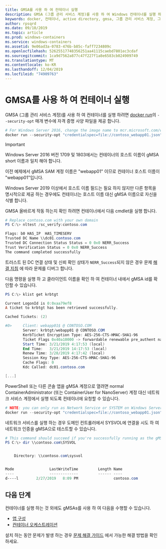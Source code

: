 ```yaml
---
title: GMSA를 사용 하 여 컨테이너 실행
description: GMSA (그룹 관리 서비스 계정)를 사용 하 여 Windows 컨테이너를 실행 하는 방법입니다.
keywords: docker, 컨테이너, active directory, gmsa, 그룹 관리 서비스 계정, 그룹 관리 서비스 계정
author: rpsqrd
ms.date: 09/10/2019
ms.topic: article
ms.prod: windows-containers
ms.service: windows-containers
ms.assetid: 9e06ad3a-0783-476b-b85c-faff7234809c
ms.openlocfilehash: 52625517748356251aa41115caebd7801ec3cdaf
ms.sourcegitcommit: 1ca9d7562a877c47f227f1a8e6583cb024909749
ms.translationtype: MT
ms.contentlocale: ko-KR
ms.lasthandoff: 12/04/2019
ms.locfileid: "74909763"
---
```

# <a name="run-a-container-with-a-gmsa"></a>GMSA를 사용 하 여 컨테이너 실행

GMSA (그룹 관리 서비스 계정)를 사용 하 여 컨테이너를 실행 하려면 [docker run](https://docs.docker.com/engine/reference/run)의 `--security-opt` 매개 변수에 자격 증명 사양 파일을 제공 합니다.

```powershell
# For Windows Server 2016, change the image name to mcr.microsoft.com/windows/servercore:ltsc2016
docker run --security-opt "credentialspec=file://contoso_webapp01.json" --hostname webapp01 -it mcr.microsoft.com/windows/servercore:ltsc2019 powershell
```

>[!IMPORTANT]
>Windows Server 2016 버전 1709 및 1803에서는 컨테이너의 호스트 이름이 gMSA short 이름과 일치 해야 합니다.

이전 예제에서 gMSA SAM 계정 이름은 "webapp01" 이므로 컨테이너 호스트 이름이 "webapp01"입니다.

Windows Server 2019 이상에서 호스트 이름 필드는 필요 하지 않지만 다른 항목을 명시적으로 제공 하는 경우에도 컨테이너는 호스트 이름 대신 gMSA 이름으로 자신을 식별 합니다.

GMSA 올바르게 작동 하는지 확인 하려면 컨테이너에서 다음 cmdlet을 실행 합니다.

```powershell
# Replace contoso.com with your own domain
PS C:\> nltest /sc_verify:contoso.com

Flags: b0 HAS_IP  HAS_TIMESERV
Trusted DC Name \\dc01.contoso.com
Trusted DC Connection Status Status = 0 0x0 NERR_Success
Trust Verification Status = 0 0x0 NERR_Success
The command completed successfully
```

트러스트 된 DC 연결 상태 및 신뢰 확인 상태가 `NERR_Success`되지 않은 경우 문제 [해결 지침](gmsa-troubleshooting.md#check-the-container) 에 따라 문제를 디버그 합니다.

다음 명령을 실행 하 고 클라이언트 이름을 확인 하 여 컨테이너 내에서 gMSA id를 확인할 수 있습니다.

```powershell
PS C:\> klist get krbtgt

Current LogonId is 0:0xaa79ef8
A ticket to krbtgt has been retrieved successfully.

Cached Tickets: (2)

#0>     Client: webapp01$ @ CONTOSO.COM
        Server: krbtgt/webapp01 @ CONTOSO.COM
        KerbTicket Encryption Type: AES-256-CTS-HMAC-SHA1-96
        Ticket Flags 0x40a10000 -> forwardable renewable pre_authent name_canonicalize
        Start Time: 3/21/2019 4:17:53 (local)
        End Time:   3/21/2019 14:17:53 (local)
        Renew Time: 3/28/2019 4:17:42 (local)
        Session Key Type: AES-256-CTS-HMAC-SHA1-96
        Cache Flags: 0
        Kdc Called: dc01.contoso.com

[...]
```

PowerShell 또는 다른 콘솔 앱을 gMSA 계정으로 열려면 normal ContainerAdministrator (또는 ContainerUser for NanoServer) 계정 대신 네트워크 서비스 계정에서 실행 되도록 컨테이너에 요청할 수 있습니다.

```powershell
# NOTE: you can only run as Network Service or SYSTEM on Windows Server 1709 and later
docker run --security-opt "credentialspec=file://contoso_webapp01.json" --hostname webapp01 --user "NT AUTHORITY\NETWORK SERVICE" -it mcr.microsoft.com/windows/servercore:ltsc2019 powershell
```

네트워크 서비스를 실행 하는 경우 도메인 컨트롤러에서 SYSVOL에 연결을 시도 하 여 네트워크 인증을 gMSA으로 테스트할 수 있습니다.

```powershell
# This command should succeed if you're successfully running as the gMSA
PS C:\> dir \\contoso.com\SYSVOL


    Directory: \\contoso.com\sysvol


Mode                LastWriteTime         Length Name
----                -------------         ------ ----
d----l        2/27/2019   8:09 PM                contoso.com
```

## <a name="next-steps"></a>다음 단계

컨테이너를 실행 하는 것 외에도 gMSAs를 사용 하 여 다음을 수행할 수 있습니다.

- [앱 구성](gmsa-configure-app.md)
- [컨테이너 오케스트레이션](gmsa-orchestrate-containers.md)

설치 하는 동안 문제가 발생 하는 경우 [문제 해결 가이드](gmsa-troubleshooting.md) 에서 가능한 해결 방법을 확인 하세요.
